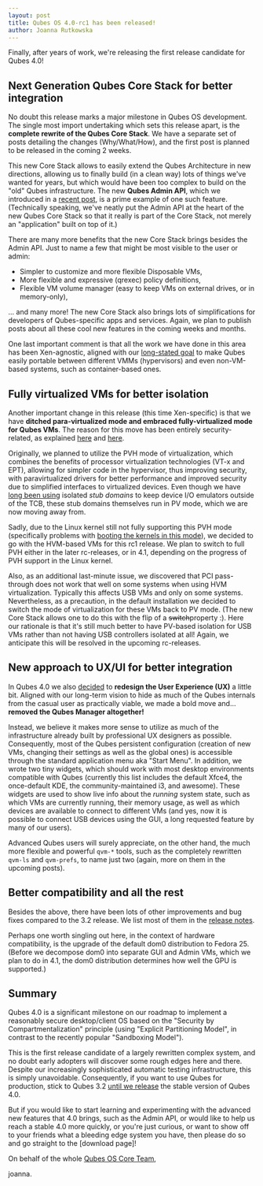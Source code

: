 ```yaml
---
layout: post
title: Qubes OS 4.0-rc1 has been released!
author: Joanna Rutkowska
---
```


Finally, after years of work, we're releasing the first release candidate for
Qubes 4.0!

## Next Generation Qubes Core Stack for better integration

No doubt this release marks a major milestone in Qubes OS development. The
single most import undertaking which sets this release apart, is the **complete
rewrite of the Qubes Core Stack**. We have a separate set of posts detailing the
changes (Why/What/How), and the first post is planned to be released in the
coming 2 weeks.

This new Core Stack allows to easily extend the Qubes Architecture in new
directions, allowing us to finally build (in a clean way) lots of things we've
wanted for years, but which would have been too complex to build on the "old"
Qubes infrastructure. The new **Qubes Admin API**, which we introduced in a
[recent post][admin_api_post], is a prime example of one such feature.
(Technically speaking, we've neatly put the Admin API at the heart of the new
Qubes Core Stack so that it really is part of the Core Stack, not merely an
"application" built on top of it.)

There are many more benefits that the new Core Stack brings besides the Admin
API. Just to name a few that might be most visible to the user or admin:

* Simpler to customize and more flexible Disposable VMs,
* More flexible and expressive (qrexec) policy definitions,
* Flexible VM volume manager (easy to keep VMs on external drives, or in
  memory-only),

... and many more! The new Core Stack also brings lots of simplifications for
developers of Qubes-specific apps and services. Again, we plan to publish posts
about all these cool new features in the coming weeks and months.

One last important comment is that all the work we have done in this area has
been Xen-agnostic, aligned with our [long-stated goal][qubes_odyssey] to make
Qubes easily portable between different VMMs (hypervisors) and even non-VM-based
systems, such as container-based ones.

## Fully virtualized VMs for better isolation

Another important change in this release (this time Xen-specific) is that we
have **ditched para-virtualized mode and embraced fully-virtualized mode for
Qubes VMs**. The reason for this move has been entirely security-related, as
explained [here][qsb24] and [here][qubes4_hw_requirements].

Originally, we planned to utilize the PVH mode of virtualization, which combines
the benefits of processor virtualization technologies (VT-x and EPT), allowing
for simpler code in the hypervisor, thus improving security, with
paravirtualized drivers for better performance and improved security due to
simplified interfaces to virtualized devices. Even though we have [long been
using][qubes_windows_support_post] isolated _stub domains_ to keep device I/O
emulators outside of the TCB, these stub domains themselves run in PV mode,
which we are now moving away from.

Sadly, due to the Linux kernel still not fully supporting this PVH mode
(specifically problems with [booting the kernels in this mode][pvh_problems]),
we decided to go with the HVM-based VMs for this rc1 release. We plan to switch
to full PVH either in the later rc-releases, or in 4.1, depending on the
progress of PVH support in the Linux kernel.

Also, as an additional last-minute issue, we discovered that PCI pass-through
does not work that well on some systems when using HVM virtualization. Typically
this affects USB VMs and only on some systems. Nevertheless, as a precaution, in
the default installation we decided to switch the mode of virtualization for
these VMs back to PV mode. (The new Core Stack allows one to do this with the
flip of a ~~switch~~property :). Here our rationale is that it's still much
better to have PV-based isolation for USB VMs rather than not having USB
controllers isolated at all! Again, we anticipate this will be resolved in the
upcoming rc-releases.

## New approach to UX/UI for better integration

In Qubes 4.0 we also [decided][ux_decompose_ticket] to **redesign the User
Experience (UX)** a little bit.  Aligned with our long-term vision to hide as
much of the Qubes internals from the casual user as practically viable, we made
a bold move and... **removed the Qubes Manager altogether!**

Instead, we believe it makes more sense to utilize as much of the infrastructure
already built by professional UX designers as possible. Consequently, most of
the Qubes persistent configuration (creation of new VMs, changing their settings
as well as the global ones) is accessible through the standard application menu
aka "Start Menu". In addition, we wrote two tiny widgets, which should work with
most desktop environments compatible with Qubes (currently this list includes
the default Xfce4, the once-default KDE, the community-maintained i3, and
awesome). These widgets are used to show live info about the _running_ system
state, such as which VMs are currently running, their memory usage, as well as
which devices are available to connect to different VMs (and yes, now it is
possible to connect USB devices using the GUI, a long requested feature by many
of our users).

Advanced Qubes users will surely appreciate, on the other hand, the much more
flexible and powerful `qvm-*` tools, such as the completely rewritten `qvm-ls`
and `qvm-prefs`, to name just two (again, more on them in the upcoming posts).

## Better compatibility and all the rest

Besides the above, there have been lots of other improvements and bug fixes
compared to the 3.2 release. We list most of them in the [release
notes][release_notes].

Perhaps one worth singling out here, in the context of hardware compatibility,
is the upgrade of the default dom0 distribution to Fedora 25. (Before we
decompose dom0 into separate GUI and Admin VMs, which we plan to do in 4.1, the
dom0 distribution determines how well the GPU is supported.)

## Summary

Qubes 4.0 is a significant milestone on our roadmap to implement a reasonably
secure desktop/client OS based on the "Security by Compartmentalization"
principle (using "Explicit Partitioning Model", in contrast to the recently
popular "Sandboxing Model").

This is the first release candidate of a largely rewritten complex system, and
no doubt early adopters will discover some rough edges here and there. Despite
our increasingly sophisticated automatic testing infrastructure, this is simply
unavoidable. Consequently, if you want to use Qubes for production, stick to
Qubes 3.2 [until we release][release_schedule] the stable version of Qubes 4.0.

But if you would like to start learning and experimenting with the advanced new
features that 4.0 brings, such as the Admin API, or would like to help us reach
a stable 4.0 more quickly, or you're just curious, or want to show off to your
friends what a bleeding edge system you have, then please do so and go straight
to the [download page]!

On behalf of the whole [Qubes OS Core Team][team],

joanna.

[admin_api_post]: https://www.qubes-os.org/news/2017/06/27/qubes-admin-api/
[qubes_odyssey]: https://blog.invisiblethings.org/2013/03/21/introducing-qubes-odyssey-framework.html
[qsb24]: https://github.com/QubesOS/qubes-secpack/blob/master/QSBs/qsb-024-2016.txt#L92-L132
[qubes4_hw_requirements]: https://www.qubes-os.org/news/2016/07/21/new-hw-certification-for-q4/
[qubes_windows_support_post]: https://blog.invisiblethings.org/2012/03/03/windows-support-coming-to-qubes.html
[ux_decompose_ticket]: https://github.com/QubesOS/qubes-issues/issues/2132
[pvh_problems]: http://markmail.org/message/ddds3tb4b23gmtgo
[release_notes]: https://www.qubes-os.org/doc/releases/4.0/release-notes/
[release_schedule]: https://www.qubes-os.org/doc/version-scheme/#release-schedule
[download]: https://www.qubes-os.org/downloads/
[team]: https://www.qubes-os.org/team/
